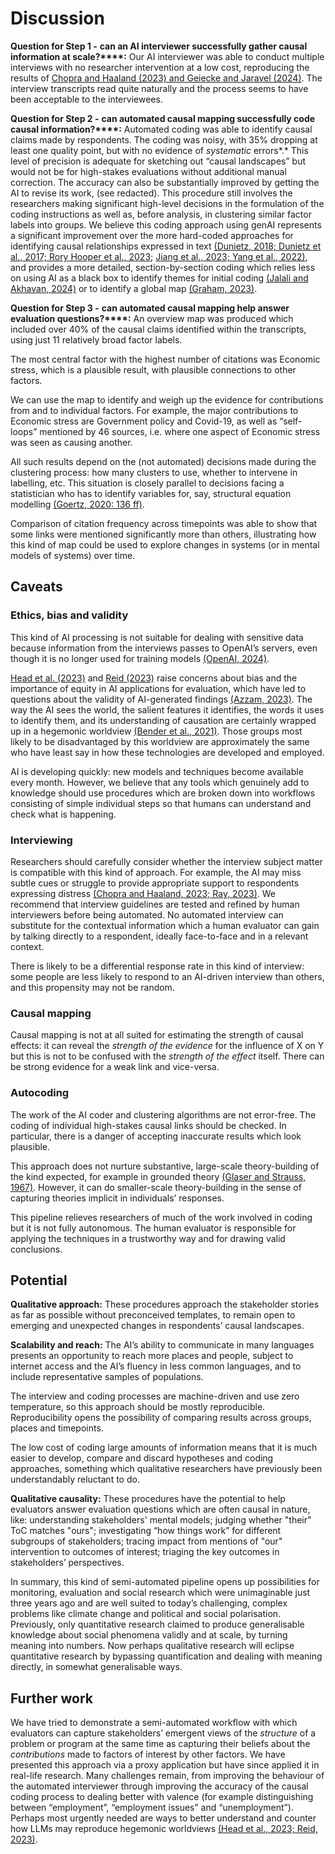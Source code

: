 # **Discussion**

**Question for Step 1 -** **can an AI interviewer successfully gather causal information at scale?****:** Our AI interviewer was able to conduct multiple interviews with no researcher intervention at a low cost, reproducing the results of [Chopra and Haaland (2023) and Geiecke and Jaravel (2024)](https://www.zotero.org/google-docs/?nzAgJV). The interview transcripts read quite naturally and the process seems to have been acceptable to the interviewees. 

**Question for Step 2 -** **can automated causal mapping successfully code causal information?****:** Automated coding was able to identify causal claims made by respondents. The coding was noisy, with 35% dropping at least one quality point, but with no evidence of *systematic* errors*.* This level of precision is adequate for sketching out “causal landscapes” but would not be for high-stakes evaluations without additional manual correction. The accuracy can also be substantially improved by getting the AI to revise its work, (see redacted). This procedure still involves the researchers making significant high-level decisions in the formulation of the coding instructions as well as, before analysis, in clustering similar factor labels into groups. We believe this coding approach using genAI represents a significant improvement over the more hard-coded approaches for identifying causal relationships expressed in text [(Dunietz, 2018; Dunietz et al., 2017; Rory Hooper et al., 2023;](https://www.zotero.org/google-docs/?mMCSuK) [Jiang et al., 2023; ](https://www.zotero.org/google-docs/?XePutn)[Yang et al., 2022)](https://www.zotero.org/google-docs/?ForqTu), and provides a more detailed, section-by-section coding which relies less on using AI as a black box to identify themes for initial coding [(Jalali and Akhavan, 2024)](https://www.zotero.org/google-docs/?D1sEVk) or to identify a global map [(Graham, 2023)](https://www.zotero.org/google-docs/?mZeZGN).

**Question for Step 3 -** **can automated causal mapping help answer evaluation questions?****:** An overview map was produced which included over 40% of the causal claims identified within the transcripts, using just 11 relatively broad factor labels. 

The most central factor with the highest number of citations was Economic stress, which is a plausible result, with plausible connections to other factors. 

We can use the map to identify and weigh up the evidence for contributions from and to individual factors. For example, the major contributions to Economic stress are Government policy and Covid-19, as well as “self-loops” mentioned by 46 sources, i.e. where one aspect of Economic stress was seen as causing another. 

All such results depend on the (not automated) decisions made during the clustering process: how many clusters to use, whether to intervene in labelling, etc. This situation is closely parallel to decisions facing a statistician who has to identify variables for, say, structural equation modelling [(Goertz, 2020: 136 ff)](https://www.zotero.org/google-docs/?Eu6HAG). 

Comparison of citation frequency across timepoints was able to show that some links were mentioned significantly more than others, illustrating how this kind of map could be used to explore changes in systems (or in mental models of systems) over time. 

## Caveats

### Ethics, bias and validity

This kind of AI processing is not suitable for dealing with sensitive data because information from the interviews passes to OpenAI’s servers, even though it is no longer used for training models [(OpenAI, 2024)](https://www.zotero.org/google-docs/?EbXseZ). 

[Head et al. (2023)](https://www.zotero.org/google-docs/?vHmYD8) and [Reid (2023)](https://www.zotero.org/google-docs/?mTFDnJ) raise concerns about bias and the importance of equity in AI applications for evaluation, which have led to questions about the validity of AI-generated findings [(Azzam, 2023)](https://www.zotero.org/google-docs/?AszCJK). The way the AI sees the world, the salient features it identifies, the words it uses to identify them, and its understanding of causation are certainly wrapped up in a hegemonic worldview [(Bender et al., 2021)](https://www.zotero.org/google-docs/?7Mxaw6). Those groups most likely to be disadvantaged by this worldview are approximately the same who have least say in how these technologies are developed and employed. 

AI is developing quickly: new models and techniques become available every month. However, we believe that any tools which genuinely add to knowledge should use procedures which are broken down into workflows consisting of simple individual steps so that humans can understand and check what is happening.

### Interviewing

Researchers should carefully consider whether the interview subject matter is compatible with this kind of approach. For example, the AI may miss subtle cues or struggle to provide appropriate support to respondents expressing distress [(Chopra and Haaland, 2023; Ray, 2023)](https://www.zotero.org/google-docs/?0A38Cv). We recommend that interview guidelines are tested and refined by human interviewers before being automated. No automated interview can substitute for the contextual information which a human evaluator can gain by talking directly to a respondent, ideally face-to-face and in a relevant context. 

There is likely to be a differential response rate in this kind of interview: some people are less likely to respond to an AI-driven interview than others, and this propensity may not be random.

### Causal mapping

Causal mapping is not at all suited for estimating the strength of causal effects: it can reveal the *strength of the evidence* for the influence of X on Y but this is not to be confused with the *strength of the effect* itself. There can be strong evidence for a weak link and vice-versa. 

### Autocoding

The work of the AI coder and clustering algorithms are not error-free. The coding of individual high-stakes causal links should be checked. In particular, there is a danger of accepting inaccurate results which look plausible.

This approach does not nurture substantive, large-scale theory-building of the kind expected, for example in grounded theory [(Glaser and Strauss, 1967)](https://www.zotero.org/google-docs/?FwD94y). However, it can do smaller-scale theory-building in the sense of capturing theories implicit in individuals’ responses. 

This pipeline relieves researchers of much of the work involved in coding but it is not fully autonomous. The human evaluator is responsible for applying the techniques in a trustworthy way and for drawing valid conclusions.

## Potential

**Qualitative approach:** These procedures approach the stakeholder stories as far as possible without preconceived templates, to remain open to emerging and unexpected changes in respondents’ causal landscapes. 

**Scalability and reach:** The AI’s ability to communicate in many languages presents an opportunity to reach more places and people, subject to internet access and the AI’s fluency in less common languages, and to include representative samples of populations.

The interview and coding processes are machine-driven and use zero temperature, so this approach should be mostly reproducible. Reproducibility opens the possibility of comparing results across groups, places and timepoints. 

The low cost of coding large amounts of information means that it is much easier to develop, compare and discard hypotheses and coding approaches, something which qualitative researchers have previously been understandably reluctant to do.

**Qualitative causality:** These procedures have the potential to help evaluators answer evaluation questions which are often causal in nature, like: understanding stakeholders' mental models; judging whether "their" ToC matches "ours"; investigating “how things work” for different subgroups of stakeholders; tracing impact from mentions of "our" intervention to outcomes of interest; triaging the key outcomes in stakeholders’ perspectives. 

In summary, this kind of semi-automated pipeline opens up possibilities for monitoring, evaluation and social research which were unimaginable just three years ago and are well suited to today’s challenging, complex problems like climate change and political and social polarisation. Previously, only quantitative research claimed to produce generalisable knowledge about social phenomena validly and at scale, by turning meaning into numbers. Now perhaps qualitative research will eclipse quantitative research by bypassing quantification and dealing with meaning directly, in somewhat generalisable ways. 

## Further work

We have tried to demonstrate a semi-automated workflow with which evaluators can capture stakeholders’ emergent views of the *structure* of a problem or program at the same time as capturing their beliefs about the *contributions* made to factors of interest by other factors. We have presented this approach via a proxy application but have since applied it in real-life research. Many challenges remain, from improving the behaviour of the automated interviewer through improving the accuracy of the causal coding process to dealing better with valence (for example distinguishing between “employment”, “employment issues” and “unemployment”). Perhaps most urgently needed are ways to better understand and counter how LLMs may reproduce hegemonic worldviews [(Head et al., 2023; Reid, 2023)](https://www.zotero.org/google-docs/?lWBvjV).